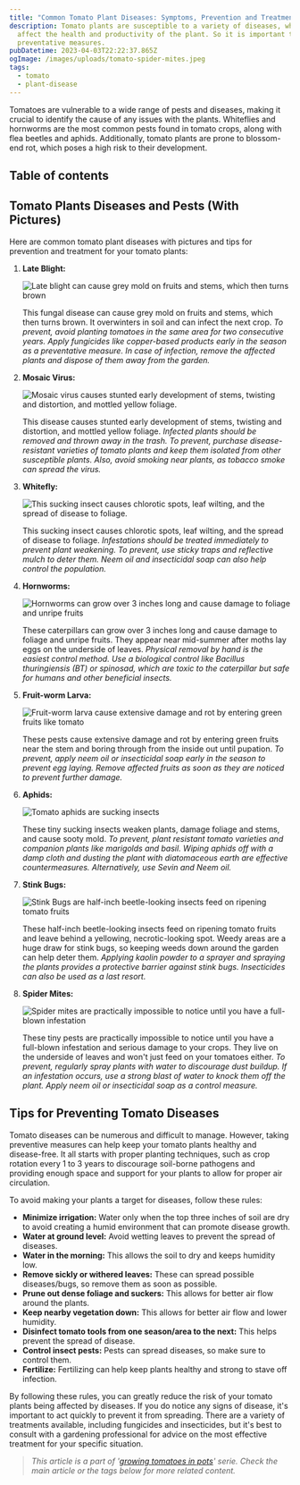 ```yaml
---
title: "Common Tomato Plant Diseases: Symptoms, Prevention and Treatment Tips"
description: Tomato plants are susceptible to a variety of diseases, which can
  affect the health and productivity of the plant. So it is important to take
  preventative measures.
pubDatetime: 2023-04-03T22:22:37.865Z
ogImage: /images/uploads/tomato-spider-mites.jpeg
tags:
  - tomato
  - plant-disease
---
```

Tomatoes are vulnerable to a wide range of pests and diseases, making it crucial to identify the cause of any issues with the plants. Whiteflies and hornworms are the most common pests found in tomato crops, along with flea beetles and aphids. Additionally, tomato plants are prone to blossom-end rot, which poses a high risk to their development. 

## Table of contents

## Tomato Plants Diseases and Pests (With Pictures)

Here are common tomato plant diseases with pictures and tips for prevention and treatment for your tomato plants: 

1. **Late Blight:** 

   ![Late blight can cause grey mold on fruits and stems, which then turns brown](/images/uploads/late-blight-tomato.jpeg "Late blight can cause grey mold on fruits and stems, which then turns brown")

   This fungal disease can cause grey mold on fruits and stems, which then turns brown. It overwinters in soil and can infect the next crop. *To prevent, avoid planting tomatoes in the same area for two consecutive years. Apply fungicides like copper-based products early in the season as a preventative measure. In case of infection, remove the affected plants and dispose of them away from the garden.*
2. **Mosaic Virus:**

   ![Mosaic virus causes stunted early development of stems, twisting and distortion, and mottled yellow foliage.](/images/uploads/mosaic-virus-tomato.jpeg "Mosaic virus causes stunted early development of stems, twisting and distortion, and mottled yellow foliage.")

   This disease causes stunted early development of stems, twisting and distortion, and mottled yellow foliage. *Infected plants should be removed and thrown away in the trash. To prevent, purchase disease-resistant varieties of tomato plants and keep them isolated from other susceptible plants. Also, avoid smoking near plants, as tobacco smoke can spread the virus.*
3. **Whitefly:**

   ![This sucking insect causes chlorotic spots, leaf wilting, and the spread of disease to foliage.](/images/uploads/whitefly-tomato.jpeg "This sucking insect causes chlorotic spots, leaf wilting, and the spread of disease to foliage.")

   This sucking insect causes chlorotic spots, leaf wilting, and the spread of disease to foliage. *Infestations should be treated immediately to prevent plant weakening. To prevent, use sticky traps and reflective mulch to deter them. Neem oil and insecticidal soap can also help control the population.*
4. **Hornworms:** 

   ![Hornworms can grow over 3 inches long and cause damage to foliage and unripe fruits](/images/uploads/hornworms-tomato.jpeg "Hornworms can grow over 3 inches long and cause damage to foliage and unripe fruits")

   These caterpillars can grow over 3 inches long and cause damage to foliage and unripe fruits. They appear near mid-summer after moths lay eggs on the underside of leaves. *Physical removal by hand is the easiest control method. Use a biological control like Bacillus thuringiensis (BT) or spinosad, which are toxic to the caterpillar but safe for humans and other beneficial insects.*
5. **Fruit-worm Larva:**

   ![Fruit-worm larva cause extensive damage and rot by entering green fruits like tomato](/images/uploads/tomato-fruitworm-larva.jpeg "Fruit-worm larva cause extensive damage and rot by entering green fruits like tomato")

   These pests cause extensive damage and rot by entering green fruits near the stem and boring through from the inside out until pupation. *To prevent, apply neem oil or insecticidal soap early in the season to prevent egg laying. Remove affected fruits as soon as they are noticed to prevent further damage.*
6. **Aphids:** 

   ![Tomato aphids are sucking insects](/images/uploads/tomato-aphids.jpeg "Tomato aphids are sucking insects")

   These tiny sucking insects weaken plants, damage foliage and stems, and cause sooty mold. *To prevent, plant resistant tomato varieties and companion plants like marigolds and basil. Wiping aphids off with a damp cloth and dusting the plant with diatomaceous earth are effective countermeasures. Alternatively, use Sevin and Neem oil.*
7. **Stink Bugs:** 

   ![Stink Bugs are half-inch beetle-looking insects feed on ripening tomato fruits](/images/uploads/stink-bug.jpeg "Stink Bugs are half-inch beetle-looking insects feed on ripening tomato fruits")

   These half-inch beetle-looking insects feed on ripening tomato fruits and leave behind a yellowing, necrotic-looking spot. Weedy areas are a huge draw for stink bugs, so keeping weeds down around the garden can help deter them. *Applying kaolin powder to a sprayer and spraying the plants provides a protective barrier against stink bugs. Insecticides can also be used as a last resort.*
8. **Spider Mites:** 

   ![Spider mites are practically impossible to notice until you have a full-blown infestation](/images/uploads/tomato-spider-mites.jpeg "Spider mites are practically impossible to notice until you have a full-blown infestation")

   These tiny pests are practically impossible to notice until you have a full-blown infestation and serious damage to your crops. They live on the underside of leaves and won't just feed on your tomatoes either. *To prevent, regularly spray plants with water to discourage dust buildup. If an infestation occurs, use a strong blast of water to knock them off the plant. Apply neem oil or insecticidal soap as a control measure.*

## Tips for Preventing Tomato Diseases

Tomato diseases can be numerous and difficult to manage. However, taking preventive measures can help keep your tomato plants healthy and disease-free. It all starts with proper planting techniques, such as crop rotation every 1 to 3 years to discourage soil-borne pathogens and providing enough space and support for your plants to allow for proper air circulation.

To avoid making your plants a target for diseases, follow these rules:

* **Minimize irrigation:** Water only when the top three inches of soil are dry to avoid creating a humid environment that can promote disease growth.
* **Water at ground level:** Avoid wetting leaves to prevent the spread of diseases.
* **Water in the morning:** This allows the soil to dry and keeps humidity low.
* **Remove sickly or withered leaves:** These can spread possible diseases/bugs, so remove them as soon as possible.
* **Prune out dense foliage and suckers:** This allows for better air flow around the plants.
* **Keep nearby vegetation down:** This allows for better air flow and lower humidity.
* **Disinfect tomato tools from one season/area to the next:** This helps prevent the spread of disease.
* **Control insect pests:** Pests can spread diseases, so make sure to control them.
* **Fertilize:** Fertilizing can help keep plants healthy and strong to stave off infection.

By following these rules, you can greatly reduce the risk of your tomato plants being affected by diseases. If you do notice any signs of disease, it's important to act quickly to prevent it from spreading. There are a variety of treatments available, including fungicides and insecticides, but it's best to consult with a gardening professional for advice on the most effective treatment for your specific situation.

> *This article is a part of '[growing tomatoes in pots](https://urbangardener.wiki/posts/growing-tomatoes-in-pots-from-seed-to-harvest/)' serie. Check the main article or the tags below for more related content.*